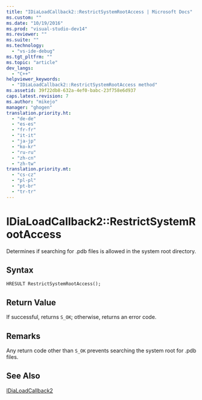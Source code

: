 ```yaml
---
title: "IDiaLoadCallback2::RestrictSystemRootAccess | Microsoft Docs"
ms.custom: ""
ms.date: "10/19/2016"
ms.prod: "visual-studio-dev14"
ms.reviewer: ""
ms.suite: ""
ms.technology: 
  - "vs-ide-debug"
ms.tgt_pltfrm: ""
ms.topic: "article"
dev_langs: 
  - "C++"
helpviewer_keywords: 
  - "IDiaLoadCallback2::RestrictSystemRootAccess method"
ms.assetid: 39f22db8-632a-4ef0-babc-23f758e6d937
caps.latest.revision: 7
ms.author: "mikejo"
manager: "ghogen"
translation.priority.ht: 
  - "de-de"
  - "es-es"
  - "fr-fr"
  - "it-it"
  - "ja-jp"
  - "ko-kr"
  - "ru-ru"
  - "zh-cn"
  - "zh-tw"
translation.priority.mt: 
  - "cs-cz"
  - "pl-pl"
  - "pt-br"
  - "tr-tr"
---
```

# IDiaLoadCallback2::RestrictSystemRootAccess
Determines if searching for .pdb files is allowed in the system root directory.  
  
## Syntax  
  
```cpp#  
HRESULT RestrictSystemRootAccess();  
```  
  
## Return Value  
 If successful, returns `S_OK`; otherwise, returns an error code.  
  
## Remarks  
 Any return code other than `S_OK` prevents searching the system root for .pdb files.  
  
## See Also  
 [IDiaLoadCallback2](../debugger/idialoadcallback2.md)